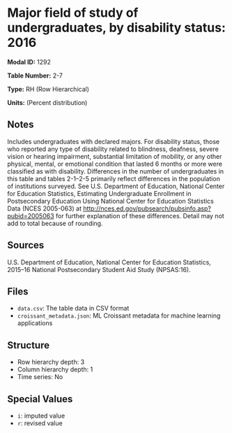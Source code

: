 # Major field of study of undergraduates, by disability status: 2016

**Modal ID:** 1292

**Table Number:** 2-7

**Type:** RH (Row Hierarchical)

**Units:** (Percent distribution)

## Notes

Includes undergraduates with declared majors. For disability status, those who reported any type of disability related to blindness, deafness, severe vision or hearing impairment, substantial limitation of mobility, or any other physical, mental, or emotional condition that lasted 6 months or more were classified as with disability. Differences in the number of undergraduates in this table and tables 2-1–2-5 primarily reflect differences in the population of institutions surveyed. See U.S. Department of Education, National Center for Education Statistics, Estimating Undergraduate Enrollment in Postsecondary Education Using National Center for Education Statistics Data (NCES 2005-063) at http://nces.ed.gov/pubsearch/pubsinfo.asp?pubid=2005063 for further explanation of these differences. Detail may not add to total because of rounding.

## Sources

U.S. Department of Education, National Center for Education Statistics, 2015–16 National Postsecondary Student Aid Study (NPSAS:16).

## Files

- `data.csv`: The table data in CSV format
- `croissant_metadata.json`: ML Croissant metadata for machine learning applications

## Structure

- Row hierarchy depth: 3
- Column hierarchy depth: 1
- Time series: No

## Special Values

- `i`: imputed value
- `r`: revised value
